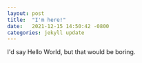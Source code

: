 ```yaml
---
layout: post
title:  "I'm here!"
date:   2021-12-15 14:50:42 -0800
categories: jekyll update
---
```


I'd say Hello World, but that would be boring.

